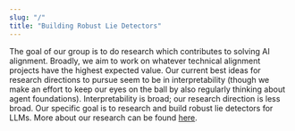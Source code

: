 ```yaml
---
slug: "/"
title: "Building Robust Lie Detectors"
---
```


The goal of our group is to do research which contributes to solving AI alignment. Broadly, we aim to work on whatever technical alignment projects have the highest expected value. Our current best ideas for research directions to pursue seem to be in interpretability (though we make an effort to keep our eyes on the ball by also regularly thinking about agent foundations). Interpretability is broad; our research direction is less broad. Our specific goal is to research and build robust lie detectors for LLMs. More about our research can be found [here](/research).